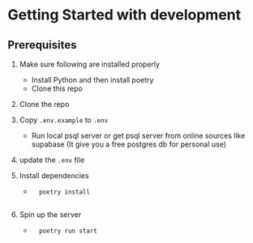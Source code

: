 # Getting Started with development

## Prerequisites
1. Make sure following are installed properly
    - Install Python and then install poetry
    - Clone this repo

2. Clone the repo

3. Copy `.env.example` to `.env`
    - Run local psql server or get psql server from online sources like supabase (It give you a free postgres db for personal use)

4. update the `.env` file

5. Install dependencies
    - ```bash
        poetry install
    ```
6. Spin up the server
    - ```bash
        poetry run start
    ```